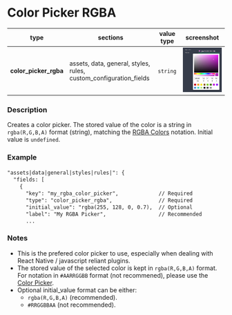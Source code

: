 # Color Picker RGBA

| type                  | sections                                                          | value type | screenshot                            |
| --------------------- | ----------------------------------------------------------------- | ---------- | ------------------------------------- |
| **color_picker_rgba** | assets, data, general, styles, rules, custom_configuration_fields | `string`   | ![img](../../assets/color_picker.png) |

### Description

Creates a color picker. The stored value of the color is a string in `rgba(R,G,B,A)` format (string), matching the [RGBA Colors](https://www.w3schools.com/css/css3_colors.asp) notation. Initial value is `undefined`.

### Example

```
"assets|data|general|styles|rules|": {
  "fields: [
    {
      "key": "my_rgba_color_picker",             // Required
      "type": "color_picker_rgba",               // Required
      "initial_value": "rgba(255, 128, 0, 0.7),  // Optional
      "label": "My RGBA Picker",                 // Recommended
      ...

```

### Notes

- This is the prefered color picker to use, especially when dealing with React Native / javascript reliant plugins.
- The stored value of the selected color is kept in `rgba(R,G,B,A)` format. For notation in `#AARRGGBB` format (not recommened), please use the [Color Picker](/plugins-manifest/fields/public/color-picker.md).
- Optional initial_value format can be either:
  - `rgba(R,G,B,A)` (recommended).
  - `#RRGGBBAA` (not recommended).
